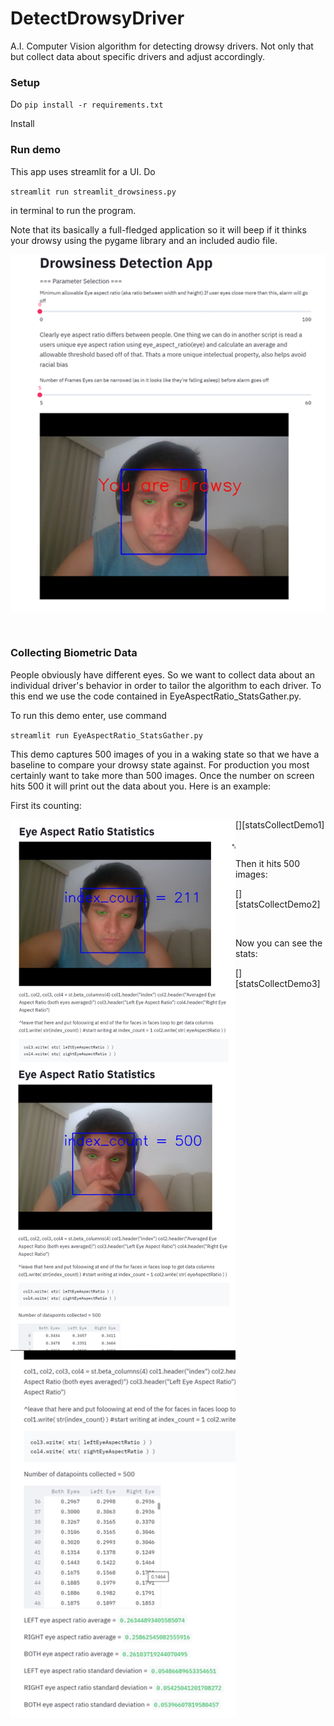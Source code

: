 # DetectDrowsyDriver
A.I. Computer Vision algorithm for detecting drowsy drivers. Not only that but collect data about specific drivers and adjust accordingly.


### Setup
Do `pip install -r requirements.txt`

Install 

### Run demo
This app uses streamlit for a UI. Do 

`streamlit run streamlit_drowsiness.py`

in terminal to run the program. 

Note that its basically a full-fledged application so it will beep if it thinks your drowsy using the pygame library and an included audio file. 

![streamlitdemo](https://raw.githubusercontent.com/GeorgeDavila/DetectDrowsyDriver/main/demo_images/demo.png)

<br />


### Collecting Biometric Data

People obviously have different eyes. So we want to collect data about an individual driver's behavior in order to tailor the algorithm to each driver. To this end we use the code contained in EyeAspectRatio_StatsGather.py. 

To run this demo enter, use command 

`streamlit run EyeAspectRatio_StatsGather.py`

This demo captures 500 images of you in a waking state so that we have a baseline to compare your drowsy state against. For production you most certainly want to take more than 500 images. Once the number on screen hits 500 it will print out the data about you. Here is an example:

First its counting:

[<img align="left" alt="demo2" width="360px" src="https://raw.githubusercontent.com/GeorgeDavila/DetectDrowsyDriver/main/demo_images/statsCollectDemo1.png" />][statsCollectDemo1]

<br />

Then it hits 500 images:

[<img align="left" alt="demo3" width="360px" src="https://raw.githubusercontent.com/GeorgeDavila/DetectDrowsyDriver/main/demo_images/statsCollectDemo2.png" />][statsCollectDemo2]

<br />

Now you can see the stats:

[<img align="left" alt="demo4" width="360px" src="https://raw.githubusercontent.com/GeorgeDavila/DetectDrowsyDriver/main/demo_images/statsCollectDemo3.png" />][statsCollectDemo3]

<br />


